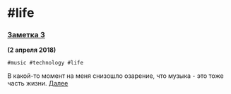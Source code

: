 # #life

### [Заметка 3](/2018/2018-04-02_03.note)
__(2 апреля 2018)__

`#music #technology #life`

В какой-то момент на меня снизошло озарение, что музыка - это тоже часть жизни.
[Далее](/2018/2018-04-02_03.note/)

